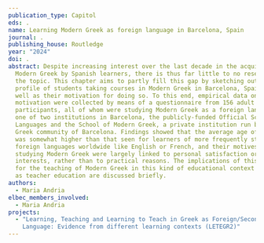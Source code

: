 ```yaml
---
publication_type: Capitol
eds: .
name: Learning Modern Greek as foreign language in Barcelona, Spain
journal: .
publishing_house: Routledge
year: "2024"
doi: .
abstract: Despite increasing interest over the last decade in the acquisition of
  Modern Greek by Spanish learners, there is thus far little to no research on
  the topic. This chapter aims to partly fill this gap by sketching out the
  profile of students taking courses in Modern Greek in Barcelona, Spain, as
  well as their motivation for doing so. To this end, empirical data on student
  motivation were collected by means of a questionnaire from 156 adult
  participants, all of whom were studying Modern Greek as a foreign language at
  one of two institutions in Barcelona, the publicly-funded Official School of
  Languages and the School of Modern Greek, a private institution run by the
  Greek community of Barcelona. Findings showed that the average age of students
  was somewhat higher than that seen for learners of more frequently studied
  foreign languages worldwide like English or French, and their motives for
  studying Modern Greek were largely linked to personal satisfaction or cultural
  interests, rather than to practical reasons. The implications of this research
  for the teaching of Modern Greek in this kind of educational context as well
  as teacher education are discussed briefly.
authors:
  - Maria Andria
elbec_members_involved:
  - Maria Andria
projects:
  - "Learning, Teaching and Learning to Teach in Greek as Foreign/Second
    Language: Evidence from different learning contexts (LETEGR2)"
---
```

